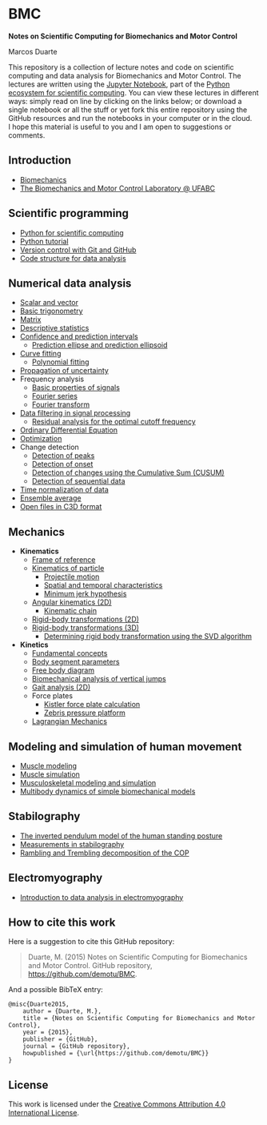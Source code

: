 BMC
===

**Notes on Scientific Computing for Biomechanics and Motor Control**

Marcos Duarte

This repository is a collection of lecture notes and code on scientific computing and data analysis for Biomechanics and Motor Control. The lectures are written using the [Jupyter Notebook](http://jupyter.org/), part of the [Python ecosystem for scientific computing]( http://scipy.org/). You can view these lectures in different ways: simply read on line by clicking on the links below; or download a single notebook or all the stuff or yet fork this entire repository using the GitHub resources and run the notebooks in your computer or in the cloud.  
I hope this material is useful to you and I am open to suggestions or comments. 

Introduction
------------
- [Biomechanics](http://nbviewer.jupyter.org/github/demotu/BMC/blob/master/notebooks/Biomechanics.ipynb)
- [The Biomechanics and Motor Control Laboratory @ UFABC](http://nbviewer.jupyter.org/github/demotu/BMC/blob/master/notebooks/BMClab.ipynb)

Scientific programming
----------------------
- [Python for scientific computing](http://nbviewer.jupyter.org/github/demotu/BMC/blob/master/notebooks/PythonForScientificComputing.ipynb)  
- [Python tutorial](http://nbviewer.jupyter.org/github/demotu/BMC/blob/master/notebooks/PythonTutorial.ipynb)
- [Version control with Git and GitHub](http://nbviewer.jupyter.org/github/demotu/BMC/blob/master/notebooks/VersionControlGitGitHub.ipynb)
- [Code structure for data analysis](http://nbviewer.jupyter.org/github/demotu/BMC/blob/master/notebooks/CodeStructure.ipynb)

Numerical data analysis
-----------------------
- [Scalar and vector](http://nbviewer.jupyter.org/github/demotu/BMC/blob/master/notebooks/ScalarVector.ipynb)
- [Basic trigonometry](http://nbviewer.jupyter.org/github/demotu/BMC/blob/master/notebooks/TrigonometryBasics.ipynb)
- [Matrix](http://nbviewer.jupyter.org/github/demotu/BMC/blob/master/notebooks/Matrix.ipynb)  
- [Descriptive statistics](http://nbviewer.jupyter.org/github/demotu/BMC/blob/master/notebooks/Statistics-Descriptive.ipynb)  
- [Confidence and prediction intervals](http://nbviewer.jupyter.org/github/demotu/BMC/blob/master/notebooks/ConfidencePredictionIntervals.ipynb)
  + [Prediction ellipse and prediction ellipsoid](http://nbviewer.jupyter.org/github/demotu/BMC/blob/master/notebooks/PredictionEllipseEllipsoid.ipynb)
- [Curve fitting](http://nbviewer.jupyter.org/github/demotu/BMC/blob/master/notebooks/CurveFitting.ipynb)
  + [Polynomial fitting](http://nbviewer.jupyter.org/github/demotu/BMC/blob/master/notebooks/PolynomialFitting.ipynb)
- [Propagation of uncertainty](http://nbviewer.jupyter.org/github/demotu/BMC/blob/master/notebooks/Propagation%20of%20uncertainty.ipynb)
- Frequency analysis  
  + [Basic properties of signals](http://nbviewer.jupyter.org/github/demotu/BMC/blob/master/notebooks/SignalBasicProperties.ipynb)
  + [Fourier series](http://nbviewer.jupyter.org/github/demotu/BMC/blob/master/notebooks/FourierSeries.ipynb)
  + [Fourier transform](http://nbviewer.jupyter.org/github/demotu/BMC/blob/master/notebooks/FourierTransform.ipynb)
- [Data filtering in signal processing](http://nbviewer.jupyter.org/github/demotu/BMC/blob/master/notebooks/DataFiltering.ipynb)
  + [Residual analysis for the optimal cutoff frequency](http://nbviewer.jupyter.org/github/demotu/BMC/blob/master/notebooks/ResidualAnalysis.ipynb)  
- [Ordinary Differential Equation](http://nbviewer.jupyter.org/github/demotu/BMC/blob/master/notebooks/OrdinaryDifferentialEquation.ipynb)  
- [Optimization](http://nbviewer.jupyter.org/github/demotu/BMC/blob/master/notebooks/Optimization.ipynb)  
- Change detection  
  + [Detection of peaks](http://nbviewer.jupyter.org/github/demotu/BMC/blob/master/notebooks/DetectPeaks.ipynb) 
  + [Detection of onset](http://nbviewer.jupyter.org/github/demotu/BMC/blob/master/notebooks/DetectOnset.ipynb)  
  + [Detection of changes using the Cumulative Sum (CUSUM)](http://nbviewer.jupyter.org/github/demotu/BMC/blob/master/notebooks/DetectCUSUM.ipynb)
  + [Detection of sequential data](http://nbviewer.jupyter.org/github/demotu/BMC/blob/master/notebooks/detect_seq.ipynb)
- [Time normalization of data](http://nbviewer.jupyter.org/github/demotu/BMC/blob/master/notebooks/TimeNormalization.ipynb) 
- [Ensemble average](http://nbviewer.jupyter.org/github/demotu/BMC/blob/master/notebooks/EnsembleAverage.ipynb)
- [Open files in C3D format](http://nbviewer.jupyter.org/github/demotu/BMC/blob/master/notebooks/OpenC3Dfile.ipynb)

Mechanics
---------
- **Kinematics**
  + [Frame of reference](http://nbviewer.jupyter.org/github/demotu/BMC/blob/master/notebooks/ReferenceFrame.ipynb)
  + [Kinematics of particle](http://nbviewer.jupyter.org/github/demotu/BMC/blob/master/notebooks/KinematicsParticle.ipynb)   
    - [Projectile motion](http://nbviewer.jupyter.org/github/demotu/BMC/blob/master/notebooks/ProjectileMotion.ipynb) 
    - [Spatial and temporal characteristics](http://nbviewer.jupyter.org/github/demotu/BMC/blob/master/notebooks/SpatialTemporalCharacteristcs.ipynb)  
    - [Minimum jerk hypothesis](http://nbviewer.jupyter.org/github/demotu/BMC/blob/master/notebooks/MinimumJerkHypothesis.ipynb)  
  + [Angular kinematics (2D)](http://nbviewer.jupyter.org/github/demotu/BMC/blob/master/notebooks/KinematicsAngular2D.ipynb)  
    - [Kinematic chain](http://nbviewer.jupyter.org/github/demotu/BMC/blob/master/notebooks/KinematicChain.ipynb) 
  + [Rigid-body transformations (2D)](http://nbviewer.jupyter.org/github/demotu/BMC/blob/master/notebooks/Transformation2D.ipynb)   
  + [Rigid-body transformations (3D)](http://nbviewer.jupyter.org/github/demotu/BMC/blob/master/notebooks/Transformation3D.ipynb)
    - [Determining rigid body transformation using the SVD algorithm](http://nbviewer.jupyter.org/github/demotu/BMC/blob/master/notebooks/SVDalgorithm.ipynb)
- **Kinetics**
  + [Fundamental concepts](http://nbviewer.jupyter.org/github/demotu/BMC/blob/master/notebooks/KineticsFundamentalConcepts.ipynb)
  + [Body segment parameters](http://nbviewer.jupyter.org/github/demotu/BMC/blob/master/notebooks/BodySegmentParameters.ipynb)
  + [Free body diagram](http://nbviewer.jupyter.org/github/demotu/BMC/blob/master/notebooks/FreeBodyDiagram.ipynb)
  + [Biomechanical analysis of vertical jumps](http://nbviewer.jupyter.org/github/demotu/BMC/blob/master/notebooks/VerticalJump.ipynb)
  + [Gait analysis (2D)](http://nbviewer.jupyter.org/github/demotu/BMC/blob/master/notebooks/GaitAnalysis2D.ipynb)
  + Force plates
    - [Kistler force plate calculation](http://nbviewer.jupyter.org/github/demotu/BMC/blob/master/notebooks/KistlerForcePlateCalculation.ipynb)
    - [Zebris pressure platform](http://nbviewer.jupyter.org/github/demotu/BMC/blob/master/notebooks/ReadZebrisPressurePlatformASCIIfiles.ipynb)  
  + [Lagrangian Mechanics](http://nbviewer.jupyter.org/github/demotu/BMC/blob/master/notebooks/lagrangian_mechanics.ipynb)  

Modeling and simulation of human movement
-----------------------------------------
- [Muscle modeling](http://nbviewer.jupyter.org/github/demotu/BMC/blob/master/notebooks/MuscleModeling.ipynb)  
- [Muscle simulation](http://nbviewer.jupyter.org/github/demotu/BMC/blob/master/notebooks/MuscleSimulation.ipynb)  
- [Musculoskeletal modeling and simulation](http://nbviewer.jupyter.org/github/demotu/BMC/blob/master/notebooks/MusculoskeletaModelingSimulation.ipynb)
- [Multibody dynamics of simple biomechanical models](http://nbviewer.jupyter.org/github/demotu/BMC/blob/master/notebooks/MultibodyDynamics.ipynb)

Stabilography
-------------
- [The inverted pendulum model of the human standing posture](http://nbviewer.jupyter.org/github/demotu/BMC/blob/master/notebooks/IP_Model.ipynb)
- [Measurements in stabilography](http://nbviewer.jupyter.org/github/demotu/BMC/blob/master/notebooks/Stabilography.ipynb)  
- [Rambling and Trembling decomposition of the COP](http://nbviewer.jupyter.org/github/demotu/BMC/blob/master/notebooks/IEP.ipynb)

Electromyography
---------------
- [Introduction to data analysis in electromyography](http://nbviewer.jupyter.org/github/demotu/BMC/blob/master/notebooks/Electromyography.ipynb)

How to cite this work
---------------------

Here is a suggestion to cite this GitHub repository:

> Duarte, M. (2015) Notes on Scientific Computing for Biomechanics and Motor Control. GitHub repository, https://github.com/demotu/BMC.

And a possible BibTeX entry:
```
@misc{Duarte2015,  
    author = {Duarte, M.},  
    title = {Notes on Scientific Computing for Biomechanics and Motor Control},  
    year = {2015},  
    publisher = {GitHub},  
    journal = {GitHub repository},  
    howpublished = {\url{https://github.com/demotu/BMC}}  
}  
```
License
-------
This work is licensed under the [Creative Commons Attribution 4.0 International License](http://creativecommons.org/licenses/by/4.0/).

